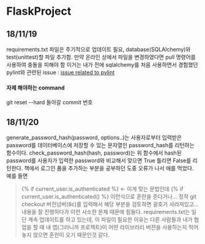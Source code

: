 # FlaskProject
## 18/11/19
requirements.txt 파일은 주기적으로 업데이트 필요, database(SQLAlchemy)와 test(unittest)할 파일 추가함. 만약 온라인 상에서 파일을 변경하였다면 pull 명령어를 사용하여 충돌을 피해야 함
이거는 내가 전에 sqlalchemy를 처음 사용하면서 경험했던 pylint와 관련된 issue : [issue related to pylint](https://github.com/Microsoft/vscode-python/issues/292)
#### 자제 해야하는 command
git reset --hard 돌아갈 commit 번호
## 18/11/20
generate_password_hash(password, options..)는 사용자로부터 입력받은 password를 데이터베이스에 저장할 수 있는 문자열인 password_hash를 리턴하는 함수이다.
check_password_hash(hash, password)는 위 함수에서 hash된 password를 사용자가 입력한 password와 비교해서 맞으면 True 틀리면 False를 리턴한다.
책에서 로그인 폼을 추가하는 부분을 공부하던 도중 오류가 나서 애를 먹었다. 
예를 들면 
> {% if current_user.is_authenticated %} <- 이게 맞는 문법인데 
> {% if current_user.is_authenticated() %} 이런식으로 혼란을 준다거나...
정작 git checkout 버전넘버(8c)를 입력해서 해당 부분을 검토하면 괄호가 사라져있고... 내용을 잘 진행하다가 이런 사소한 문제 때문에 힘들다. 
requirements.txt는 일단 계속 업데이트를 하고 있는데, 이 파일이 필요한 이유는 다른 사람들과 내가 협업을 할 때 내 앱(그러니까 프로젝트)이 어떤 라이브러리 버젼을 사용하는지 적어놓지 않으면 혼란이 오기 때문인것 같다.
